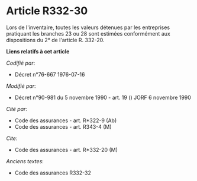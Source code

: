 # Article R332-30

Lors de l'inventaire, toutes les valeurs détenues par les entreprises pratiquant les branches 23 ou 28 sont estimées
conformément aux dispositions du 2° de l'article R. 332-20.

**Liens relatifs à cet article**

_Codifié par_:

  - Décret n°76-667 1976-07-16

_Modifié par_:

  - Décret n°90-981 du 5 novembre 1990 - art. 19 () JORF 6 novembre 1990

_Cité par_:

  - Code des assurances - art. R*322-9 (Ab)
  - Code des assurances - art. R343-4 (M)

_Cite_:

  - Code des assurances - art. R*332-20 (M)

_Anciens textes_:

  - Code des assurances R332-32
